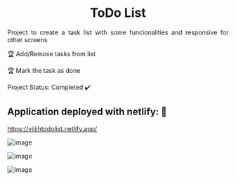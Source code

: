 <h1 align="center"> ToDo List</h1>

<p align="justify"> Project to create a task list with some funcionalities and responsive for other screens</p>

:trophy: Add/Remove tasks from list

:trophy: Mark the task as done

Project Status: Completed :heavy_check_mark:

## Application deployed with netlify: :dash:

https://viliihtodolist.netlify.app/


![image](https://user-images.githubusercontent.com/95263438/200971128-8031c32e-c259-4eee-a7ea-af77c26e37a1.png)

![image](https://user-images.githubusercontent.com/95263438/200971237-c989907c-3215-4609-a38c-bdeb57251e4d.png)

![image](https://user-images.githubusercontent.com/95263438/200971275-803dfed6-27d5-45ac-8c3f-12c94fce88b3.png)

